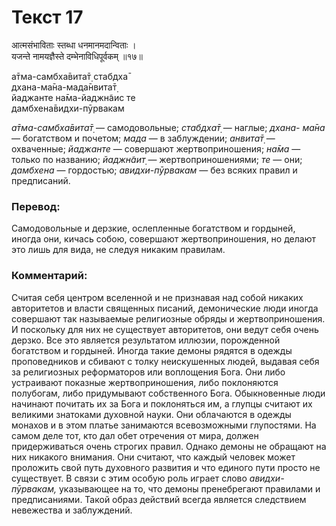 # Текст 17

आत्मसंभाविताः स्तब्धा धनमानमदान्विताः ।  
यजन्ते नामयज्ञैस्ते दम्भेनाविधिपूर्वकम् ॥१७॥

а̄тма-самбха̄вита̄т̣ стабдха̄  
дхана-ма̄на-мада̄нвита̄т̣  
йаджанте на̄ма-йаджн̃аис те  
дамбхена̄видхи-пӯрвакам

_а̄тма-самбха̄вита̄т̣_ — самодовольные; _стабдха̄т̣_ — наглые; _дхана- ма̄на_ — богатством и почетом; _мада_ — в заблуждении; _анвита̄т̣_ — охваченные; _йаджанте_ — совершают жертвоприношения; _на̄ма_ — только по названию; _йаджн̃аит̣_ — жертвоприношениями; _те_ — они; _дамбхена_ — гордостью; _авидхи-пӯрвакам_ — без всяких правил и предписаний.

### Перевод:

Самодовольные и дерзкие, ослепленные богатством и гордыней, иногда они, кичась собою, совершают жертвоприношения, но делают это лишь для вида, не следуя никаким правилам.

### Комментарий:

Считая себя центром вселенной и не признавая над собой никаких авторитетов и власти священных писаний, демонические люди иногда совершают так называемые религиозные обряды и жертвоприношения. И поскольку для них не существует авторитетов, они ведут себя очень дерзко. Все это является результатом иллюзии, порожденной богатством и гордыней. Иногда такие демоны рядятся в одежды проповедников и сбивают с толку неискушенных людей, выдавая себя за религиозных реформаторов или воплощения Бога. Они либо устраивают показные жертвоприношения, либо поклоняются полубогам, либо придумывают собственного Бога. Обыкновенные люди начинают почитать их за Бога и поклоняться им, а глупцы считают их великими знатоками духовной науки. Они облачаются в одежды монахов и в этом платье занимаются всевозможными глупостями. На самом деле тот, кто дал обет отречения от мира, должен придерживаться очень строгих правил. Однако демоны не обращают на них никакого внимания. Они считают, что каждый человек может проложить свой путь духовного развития и что единого пути просто не существует. В связи с этим особую роль играет слово _авидхи-пӯрвакам,_ указывающее на то, что демоны пренебрегают правилами и предписаниями. Такой образ действий всегда является следствием невежества и заблуждений.